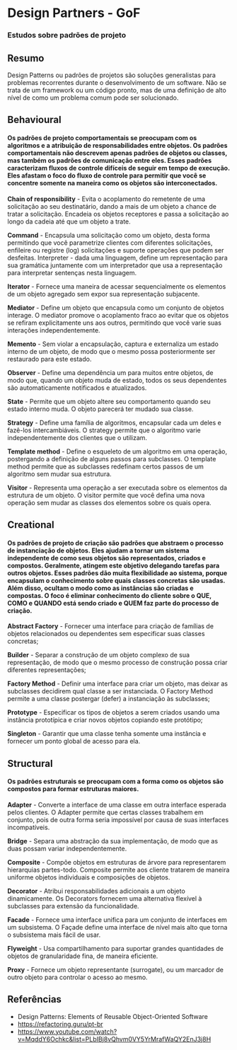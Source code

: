 # Design Partners - GoF

### Estudos sobre padrões de projeto

## Resumo 

Design Patterns ou padrões de projetos são soluções generalistas para problemas recorrentes durante o desenvolvimento de um software. Não se trata de um framework ou um código pronto, mas de uma definição de alto nível de como um problema comum pode ser solucionado.

## Behavioural

#### Os padrões de projeto comportamentais se preocupam com os algoritmos e a atribuição de responsabilidades entre objetos. Os padrões comportamentais não descrevem apenas padrões de objetos ou classes, mas também os padrões de comunicação entre eles. Esses padrões caracterizam fluxos de controle difíceis de seguir em tempo de execução. Eles afastam o foco do fluxo de controle para permitir que você se concentre somente na maneira como os objetos são interconectados.

<b>Chain of responsibility</b> - Evita o acoplamento do remetente de uma solicitação ao seu destinatário, dando a mais de um objeto a chance de tratar a solicitação. Encadeia os objetos receptores e passa a solicitação ao longo da cadeia até que um objeto a trate.

<b>Command</b> - Encapsula uma solicitação como um objeto, desta forma permitindo que você parametrize clientes com diferentes solicitações, enfileire ou registre (log) solicitações e suporte operações que podem ser desfeitas.
Interpreter - dada uma linguagem, define um representação para sua gramática juntamente com um interpretador que usa a representação para interpretar sentenças nesta linguagem.

<b>Iterator</b> - Fornece uma maneira de acessar sequencialmente os elementos de um objeto agregado sem expor sua representação subjacente.

<b>Mediator</b> - Define um objeto que encapsula como um conjunto de objetos interage. O mediator promove o acoplamento fraco ao evitar que os objetos se refiram explicitamente uns aos outros, permitindo que você varie suas interações independentemente.

<b>Memento</b> - Sem violar a encapsulação, captura e externaliza um estado interno de um objeto, de modo que o mesmo possa posteriormente ser restaurado para este estado.

<b>Observer</b> - Define uma dependência um para muitos entre objetos, de modo que, quando um objeto muda de estado, todos os seus dependentes são automaticamente notificados e atualizados.

<b>State</b> - Permite que um objeto altere seu comportamento quando seu estado interno muda. O objeto parecerá ter mudado sua classe.

<b>Strategy</b> - Define uma família de algoritmos, encapsular cada um deles e fazê-los intercambiáveis. O strategy permite que o algoritmo varie independentemente dos clientes que o utilizam.

<b>Template method</b> - Define o esqueleto de um algoritmo em uma operação, postergando a definição de alguns passos para subclasses. O template method permite que as 
subclasses redefinam certos passos de um algoritmo sem mudar sua estrutura.

<b>Visitor</b> - Representa uma operação a ser executada sobre os elementos da estrutura de um objeto. O visitor permite que você defina uma nova operação sem mudar as classes dos elementos sobre os quais opera.

## Creational

#### Os padrões de projeto de criação são padrões que abstraem o processo de instanciação de objetos. Eles ajudam a tornar um sistema independente de como seus objetos são representados, criados e compostos. Geralmente, atingem este objetivo delegando tarefas para outros objetos. Esses padrões dão muita flexibilidade ao sistema, porque encapsulam o conhecimento sobre quais classes concretas são usadas. Além disso, ocultam o modo como as instâncias são criadas e compostas. O foco é eliminar conhecimento do cliente sobre o QUE, COMO e QUANDO está sendo criado e QUEM faz parte do processo de criação.

<b>Abstract Factory</b> - Fornecer uma interface para criação de famílias de objetos relacionados ou dependentes sem especificar suas classes concretas;

<b>Builder</b> - Separar a construção de um objeto complexo de sua representação, de modo que o mesmo processo de construção possa criar diferentes representações;

<b>Factory Method</b> - Definir uma interface para criar um objeto, mas deixar as subclasses decidirem qual classe a ser instanciada. O Factory Method permite a uma classe postergar (defer) a instanciação às subclasses;

<b>Prototype</b> - Especificar os tipos de objetos a serem criados usando uma instância prototípica e criar novos objetos copiando este protótipo;

<b>Singleton</b> - Garantir que uma classe tenha somente uma instância e fornecer um ponto global de acesso para ela.


## Structural

#### Os padrões estruturais se preocupam com a forma como os objetos são compostos para formar estruturas maiores.

<b>Adapter</b> - Converte a interface de uma classe em outra interface esperada pelos clientes. O Adapter permite que certas classes trabalhem em conjunto, pois de outra forma seria impossível por causa de suas interfaces incompatíveis.

<b>Bridge</b> - Separa uma abstração da sua implementação, de modo que as duas possam variar independentemente.

<b>Composite</b> - Compõe objetos em estruturas de árvore para representarem hierarquias partes-todo. Composite permite aos cliente tratarem de maneira uniforme objetos individuais e composições de objetos.

<b>Decorator</b> - Atribui responsabilidades adicionais a um objeto dinamicamente. Os Decorators fornecem uma alternativa flexível à subclasses para extensão da funcionalidade.

<b>Facade</b> - Fornece uma interface unifica para um conjunto de interfaces em um subsistema. O Façade define uma interface de nível mais alto que torna o subsistema mais fácil de usar.

<b>Flyweight</b> - Usa compartilhamento para suportar grandes quantidades de objetos de granularidade fina, de maneira eficiente.

<b>Proxy</b> - Fornece um objeto representante (surrogate), ou um marcador de outro objeto para controlar o acesso ao mesmo.

## Referências

- Design Patterns: Elements of Reusable Object-Oriented Software
- https://refactoring.guru/pt-br
- https://www.youtube.com/watch?v=MqddY6Ochkc&list=PLbIBj8vQhvm0VY5YrMrafWaQY2EnJ3j8H
